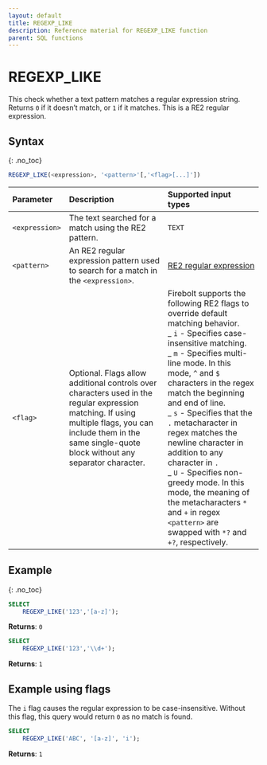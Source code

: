 ```yaml
---
layout: default
title: REGEXP_LIKE
description: Reference material for REGEXP_LIKE function
parent: SQL functions
---
```


# REGEXP_LIKE

This check whether a text pattern matches a regular expression string. Returns `0` if it doesn’t match, or `1` if it matches. This is a RE2 regular expression.

## Syntax

{: .no_toc}

```sql
REGEXP_LIKE(<expression>, '<pattern>'[,'<flag>[...]'])
```

| Parameter      | Description                                                                                                                                                                                                      | Supported input types                                                                                                                                                                                                                                                                                                                                                                                                                                                                                                                                         |
| :------------- | :--------------------------------------------------------------------------------------------------------------------------------------------------------------------------------------------------------------- | :------------------------------------------------------------------------------------------------------------------------------------------------------------------------------------------------------------------------------------------------------------------------------------------------------------------------------------------------------------------------------------------------------------------------------------------------------------------------------------------------------------------------------------------------------------ |
| `<expression>` | The text searched for a match using the RE2 pattern.                                                                                                                                                             | `TEXT`                                                                                                                                                                                                                                                                                                                                                                                                                                                                                                                                                        |
| `<pattern>`    | An RE2 regular expression pattern used to search for a match in the `<expression>`.                                                                                                                              | [RE2 regular expression](https://github.com/google/re2/wiki/Syntax)                                                                                                                                                                                                                                                                                                                                                                                                                                                                                           |
| `<flag>`       | Optional. Flags allow additional controls over characters used in the regular expression matching. If using multiple flags, you can include them in the same single-quote block without any separator character. | Firebolt supports the following RE2 flags to override default matching behavior.<br>_ `i` - Specifies case-insensitive matching.<br>_ `m` - Specifies multi-line mode. In this mode, `^` and `$` characters in the regex match the beginning and end of line.<br>_ `s` - Specifies that the `.` metacharacter in regex matches the newline character in addition to any character in `.`<br>_ `U` - Specifies non-greedy mode. In this mode, the meaning of the metacharacters `*` and `+` in regex `<pattern>` are swapped with `*?` and `+?`, respectively. |

## Example

{: .no_toc}

```sql
SELECT
    REGEXP_LIKE('123','[a-z]');
```

**Returns**: `0`

```sql
SELECT
    REGEXP_LIKE('123','\\d+');
```

**Returns**: `1`

## Example using flags

The `i` flag causes the regular expression to be case-insensitive. Without this flag, this query would return `0` as no match is found.

```sql
SELECT
	REGEXP_LIKE('ABC', '[a-z]', 'i');
```

**Returns**: `1`

